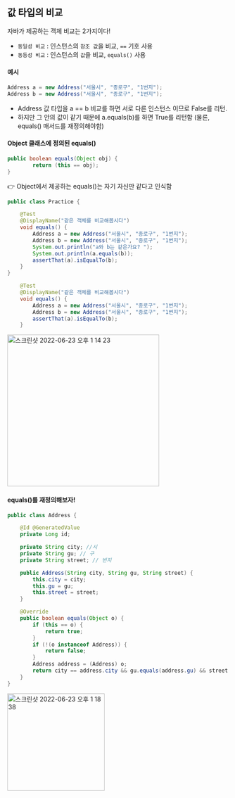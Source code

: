 ## 값 타입의 비교

자바가 제공하는 객체 비교는 2가지이다!

* ```동일성 비교``` : 인스턴스의 ```참조 값```을 비교, ```==``` 기호 사용
* ```동등성 비교``` : 인스턴스의 ```값```을 비교, ```equals()``` 사용

#### 예시

```java
Address a = new Address("서울시", "종로구", "1번지");
Address b = new Address("서울시", "종로구", "1번지");
```
* Address 값 타입을 a == b 비교를 하면 서로 다른 인스턴스 이므로 False를 리턴. 
* 하지만 그 안의 값이 같기 때문에 a.equals(b)를 하면 True를 리턴함 (물론, equals() 매서드를 재정의해야함)

#### Object 클래스에 정의된 equals()
```java
public boolean equals(Object obj) {
        return (this == obj);
}
```

👉 Object에서 제공하는 equals()는 자기 자신만 같다고 인식함

```java
public class Practice {

    @Test
    @DisplayName("같은 객체를 비교해봅시다")
    void equals() {
        Address a = new Address("서울시", "종로구", "1번지");
        Address b = new Address("서울시", "종로구", "1번지");
        System.out.println("a와 b는 같은가요? ");
        System.out.println(a.equals(b));
        assertThat(a).isEqualTo(b);
    }
}
```
```java
    @Test
    @DisplayName("같은 객체를 비교해봅시다")
    void equals() {
        Address a = new Address("서울시", "종로구", "1번지");
        Address b = new Address("서울시", "종로구", "1번지");
        assertThat(a).isEqualTo(b);
    }
```
<img width="345" alt="스크린샷 2022-06-23 오후 1 14 23" src="https://user-images.githubusercontent.com/97823928/175207651-4307aa94-5fc0-4401-88e8-1d035a94a6f8.png">

#### equals()를 재정의해보자!

```java
public class Address {

    @Id @GeneratedValue
    private Long id;

    private String city; //시
    private String gu; // 구
    private String street; // 번지

    public Address(String city, String gu, String street) {
        this.city = city;
        this.gu = gu;
        this.street = street;
    }

    @Override
    public boolean equals(Object o) {
        if (this == o) {
            return true;
        }
        if (!(o instanceof Address)) {
            return false;
        }
        Address address = (Address) o;
        return city == address.city && gu.equals(address.gu) && street.equals(address.street);
    }
}
```

<img width="221" alt="스크린샷 2022-06-23 오후 1 18 38" src="https://user-images.githubusercontent.com/97823928/175208096-388e507f-f5be-48f1-8814-e4e3a6064d18.png">
